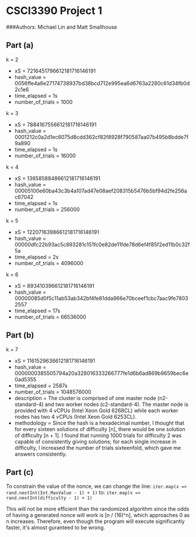 # CSCI3390 Project 1
###Authors: Michael Lin and Matt Smallhouse

## Part (a)
k = 2
* xS = 7216451796612181716146191
* hash_value = 0056ffe4a6e27174738937bd38bcd712e995ea6d6763a2280c61d34fb0d2c1e6
* time_elapsed = 1s
* number_of_trials = 1000

k = 3
* xS = 7884167556612181716146191
* hash_value = 0001212c0a2d1ec6075d8cdd362cf82f8928f790587aa07b495b8bdde7f9a890
* time_elapsed = 1s
* number_of_trials = 16000

k = 4
* xS = 13658588486612181716146191
* hash_value = 00005100e60ba43c3b4a107ad47e08aef208315b5476b5bf94d2fe256ac67042
* time_elapsed = 1s
* number_of_trials = 256000

k = 5
* xS = 12207163986612181716146191
* hash_value = 00000dfc22b93ac5c893281c151fc0e82de11fde78d6ef4f85f2ed11b0c32f5a
* time_elapsed = 2s
* number_of_trials = 4096000

k = 6
* xS = 893410396612181716146191
* hash_value = 00000085d0f5c11ab53ab342bf4fe81dda966e70bceef1cbc7aac9fe78032557
* time_elapsed = 17s
* number_of_trials = 66536000

## Part (b)
k = 7
* xS = 1161529636612181716146191
* hash_value = 0000000385505794a20a328016333266777fe1d6b6ad869b9659bec6e0ad5355
* time_elapsed = 2587s
* number_of_trials = 1048576000
* description = The cluster is comprised of one master node (n2-standard-4) and two worker nodes (c2-standard-4). The master node is provided with 4 vCPUs (Intel Xeon Gold 6268CL) while each worker nodes has two 4 vCPUs (Intel Xeon Gold 6253CL).
* methodology = Since the hash is a hexadecimal number, I thought that for every sixteen solutions of difficulty [n], there would be one solution of difficulty [n + 1]. I found that running 1000 trials for difficulty 2 was capable of consistently giving solutions; for each single increase in difficulty, I increased the number of trials sixteenfold, which gave me answers consistently.

## Part (c)
To constrain the value of the nonce, we can change the line:
  `iter.map(x => rand.nextInt(Int.MaxValue - 1) + 1)`
to:
  `iter.map(x => rand.nextInt(difficulty - 1) + 1)`

This will not be more efficient than the randomized algorithm since the odds of having a generated nonce will work is [n / (16)^n], which approaches 0 as n increases. Therefore, even though the program will execute significantly faster, it's almost guranteed to be wrong.
